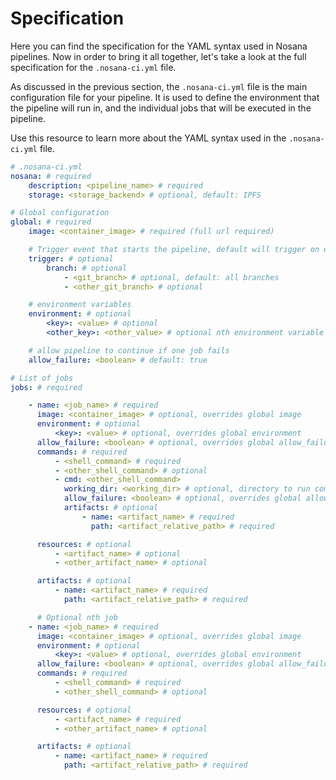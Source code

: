 # Specification

Here you can find the specification for the YAML syntax used in Nosana pipelines.
Now in order to bring it all together, let's take a look at the full specification for the `.nosana-ci.yml` file.

As discussed in the previous section, the `.nosana-ci.yml` file is the main configuration file for your pipeline.
It is used to define the environment that the pipeline will run in, and the individual jobs that will be executed in the pipeline.

Use this resource to learn more about the YAML syntax used in the `.nosana-ci.yml` file.

```yaml
# .nosana-ci.yml
nosana: # required
    description: <pipeline_name> # required
    storage: <storage_backend> # optional, default: IPFS

# Global configuration
global: # required
    image: <container_image> # required (full url required)

    # Trigger event that starts the pipeline, default will trigger on every commit on every branch
    trigger: # optional
        branch: # optional
            - <git_branch> # optional, default: all branches
            - <other_git_branch> # optional

    # environment variables
    environment: # optional
        <key>: <value> # optional
        <other_key>: <other_value> # optional nth environment variable

    # allow pipeline to continue if one job fails
    allow_failure: <boolean> # default: true

# List of jobs
jobs: # required

    - name: <job_name> # required
      image: <container_image> # optional, overrides global image
      environment: # optional
          <key>: <value> # optional, overrides global environment
      allow_failure: <boolean> # optional, overrides global allow_failure
      commands: # required
          - <shell_command> # required
          - <other_shell_command> # optional
          - cmd: <other_shell_command>
            working_dir: <working_dir> # optional, directory to run command in
            allow_failure: <boolean> # optional, overrides global allow_failure
            artifacts: # optional
                - name: <artifact_name> # required
                  path: <artifact_relative_path> # required

      resources: # optional
          - <artifact_name> # optional
          - <other_artifact_name> # optional

      artifacts: # optional
          - name: <artifact_name> # required
            path: <artifact_relative_path> # required

      # Optional nth job
    - name: <job_name> # required
      image: <container_image> # optional, overrides global image
      environment: # optional
          <key>: <value> # optional, overrides global environment
      allow_failure: <boolean> # optional, overrides global allow_failure
      commands: # required
          - <shell_command> # required
          - <other_shell_command> # optional

      resources: # optional
          - <artifact_name> # required
          - <other_artifact_name> # optional

      artifacts: # optional
          - name: <artifact_name> # required
            path: <artifact_relative_path> # required
```
